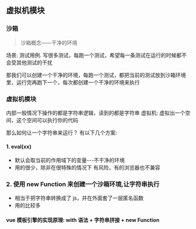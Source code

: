 ## 虚拟机模块

### 沙箱

> 沙箱概念——干净的环境

场景: 测试用例.
写很多测试，每跑一个测试，希望每一条测试在运行的时候都不会受其他测试的干扰

那我们可以创建一个干净的环境，每跑一个测试，都把当前的测试放到沙箱环境里，运行完再跑下一个，每次都创建一个干净的环境来执行

### 虚拟机模块

内部一般情况下操作的都是字符串逻辑，读到的都是字符串
虚拟机: 虚拟出一个空间，这个空间可以执行你的代码

那么如何让一个字符串来运行？
有以下几个方案:

#### 1. eval(xx)

- 默认会取当前的作用域下的变量---不干净的环境
- 用的很少，除非在很特殊的情况下 有风险，有的浏览器也不兼容

### 2. 使用 new Function 来创建一个沙箱环境,让字符串执行

- 相当于把字符串转换成了 js，并在外面套了一层匿名函数
- 用的比较多

#### vue 模板引擎的实现原理: with 语法 + 字符串拼接 + new Function 
